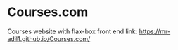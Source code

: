 # Courses.com
Courses website with flax-box front end  link: https://mr-adil1.github.io/Courses.com/
